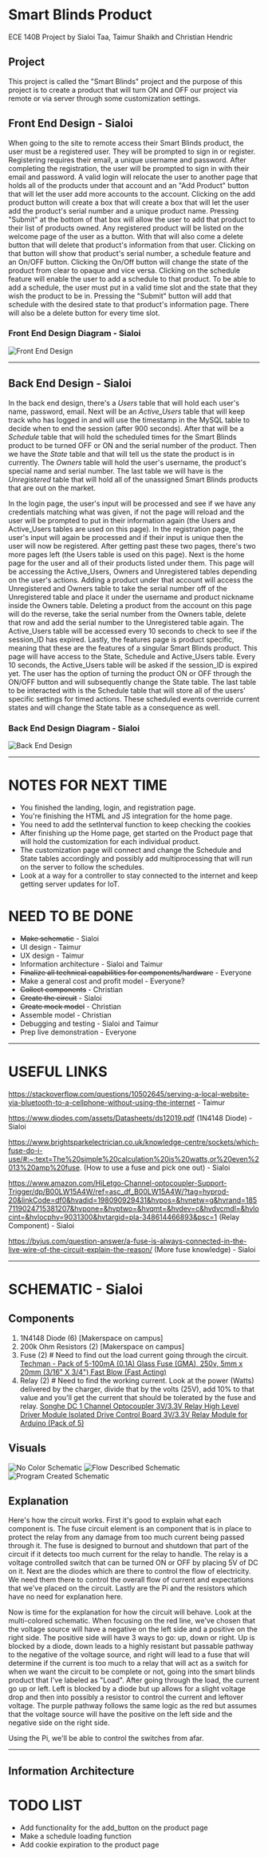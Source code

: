 # Smart Blinds Product
ECE 140B Project by Sialoi Taa, Taimur Shaikh and Christian Hendric

## Project
This project is called the "Smart Blinds" project and the purpose of this project is to create a product that will turn ON and OFF our project via remote or via server through some customization settings.

## Front End Design - Sialoi
When going to the site to remote access their Smart Blinds product, the user must be a registered user. They will be prompted to sign in or register. Registering requires their email, a unique username and password. After completing the registration, the user will be prompted to sign in with their email and password. A valid login will relocate the user to another page that holds all of the products under that account and an "Add Product" button that will let the user add more accounts to the account. Clicking on the add product button will create a box that will create a box that will let the user add the product's serial number and a unique product name. Pressing "Submit" at the bottom of that box will allow the user to add that product to their list of products owned. Any registered product will be listed on the welcome page of the user as a button. With that will also come a delete button that will delete that product's information from that user. Clicking on that button will show that product's serial number, a schedule feature and an On/OFF button. Clicking the On/Off button will change the state of the product from clear to opaque and vice versa. Clicking on the schedule feature will enable the user to add a schedule to that product. To be able to add a schedule, the user must put in a valid time slot and the state that they wish the product to be in. Pressing the "Submit" button will add that schedule with the desired state to that product's information page. There will also be a delete button for every time slot.
  
### Front End Design Diagram - Sialoi
![Front End Design](images/FED.jpg)
___
## Back End Design - Sialoi 
In the back end design, there's a *Users* table that will hold each user's name, password, email. Next will be an *Active_Users* table that will keep track who has logged in and will use the timestamp in the MySQL table to decide when to end the session (after 900 seconds). After that will be a *Schedule* table that will hold the scheduled times for the Smart Blinds product to be turned OFF or ON and the serial number of the product. Then we have the *State* table and that will tell us the state the product is in currently. The *Owners* table will hold the user's username, the product's special name and serial number. The last table we will have is the *Unregistered* table that will hold all of the unassigned Smart Blinds products that are out on the market.  
  
In the login page, the user's input will be processed and see if we have any credentials matching what was given, if not the page will reload and the user will be prompted to put in their information again (the Users and Active_Users tables are used on this page). In the registration page, the user's input will again be processed and if their input is unique then the user will now be registered. After getting past these two pages, there's two more pages left (the Users table is used on this page). Next is the home page for the user and all of their products listed under them. This page will be accessing the Active_Users, Owners and Unregistered tables depending on the user's actions. Adding a product under that account will access the Unregistered and Owners table to take the serial number off of the Unregistered table and place it under the username and product nickname inside the Owners table. Deleting a product from the account on this page will do the reverse, take the serial number from the Owners table, delete that row and add the serial number to the Unregistered table again. The Active_Users table will be accessed every 10 seconds to check to see if the session_ID has expired. Lastly, the features page is product specific, meaning that these are the features of a singular Smart Blinds product. This page will have access to the State, Schedule and Active_Users table. Every 10 seconds, the Active_Users table will be asked if the session_ID is expired yet. The user has the option of turning the product ON or OFF through the ON/OFF button and will subsequently change the State table. The last table to be interacted with is the Schedule table that will store all of the users' specific settings for timed actions. These scheduled events override current states and will change the State table as a consequence as well. 
  
### Back End Design Diagram - Sialoi
![Back End Design](images/BED.jpg)

___
# NOTES FOR NEXT TIME
* You finished the landing, login, and registration page.
* You're finishing the HTML and JS integration for the home page.
* You need to add the setInterval function to keep checking the cookies
* After finishing up the Home page, get started on the Product page that will hold the customization for each individual product.
* The customization page will connect and change the Schedule and State tables accordingly and possibly add multiprocessing that will run on the server to follow the schedules.
* Look at a way for a controller to stay connected to the internet and keep getting server updates for IoT.

# NEED TO BE DONE
* ~~Make schematic~~ - Sialoi
* UI design - Taimur
* UX design - Taimur
* Information architecture - Sialoi and Taimur
* ~~Finalize all technical capabilities for components/hardware~~ - Everyone
* Make a general cost and profit model - Everyone?
* ~~Collect components~~ - Christian
* ~~Create the circuit~~ - Sialoi
* ~~Create mock model~~ - Christian
* Assemble model - Christian
* Debugging and testing - Sialoi and Taimur 
* Prep live demonstration - Everyone
  
___
# USEFUL LINKS
https://stackoverflow.com/questions/10502645/serving-a-local-website-via-bluetooth-to-a-cellphone-without-using-the-internet - Taimur

https://www.diodes.com/assets/Datasheets/ds12019.pdf (1N4148 Diode) - Sialoi

https://www.brightsparkelectrician.co.uk/knowledge-centre/sockets/which-fuse-do-i-use/#:~:text=The%20simple%20calculation%20is%20watts,or%20even%2013%20amp%20fuse. (How to use a fuse and pick one out) - Sialoi

https://www.amazon.com/HiLetgo-Channel-optocoupler-Support-Trigger/dp/B00LW15A4W/ref=asc_df_B00LW15A4W/?tag=hyprod-20&linkCode=df0&hvadid=198090929431&hvpos=&hvnetw=g&hvrand=1857119024715381207&hvpone=&hvptwo=&hvqmt=&hvdev=c&hvdvcmdl=&hvlocint=&hvlocphy=9031300&hvtargid=pla-348614466893&psc=1 (Relay Component) - Sialoi

https://byjus.com/question-answer/a-fuse-is-always-connected-in-the-live-wire-of-the-circuit-explain-the-reason/ (More fuse knowledge) - Sialoi



___
# SCHEMATIC - Sialoi
## Components
1. 1N4148 Diode (6) [Makerspace on campus]
2. 200k Ohm Resistors (2) [Makerspace on campus]
3. Fuse (2) # Need to find out the load current going through the circuit. [Techman - Pack of 5-100mA (0.1A) Glass Fuse (GMA), 250v, 5mm x 20mm (3/16" X 3/4") Fast Blow (Fast Acting)](https://www.amazon.com/gp/product/B074KMJHJS/ref=ewc_pr_img_1?smid=AUL3C4WVGKX82&psc=1)
4. Relay (2) # Need to find the working current. Look at the power (Watts) delivered by the charger, divide that by the volts (25V), add 10% to that value and you'll get the current that should be tolerated by the fuse and relay. [Songhe DC 1 Channel Optocoupler 3V/3.3V Relay High Level Driver Module Isolated Drive Control Board 3V/3.3V Relay Module for Arduino (Pack of 5)](https://www.amazon.com/gp/product/B07XGZSYJV/ref=ewc_pr_img_1?smid=A38CU2XC1RY0BO&psc=1)
  
## Visuals
![No Color Schematic](images/Schematic.jpg)
![Flow Described Schematic](images/Color_Guided_Schematic.jpg)
![Program Created Schematic](images/Prototype_Circuit.png)

## Explanation
Here's how the circuit works. First it's good to explain what each component is. The fuse circuit element is an component that is in place to protect the relay from any damage from too much current being passed through it. The fuse is designed to burnout and shutdown that part of the circuit if it detects too much current for the relay to handle. The relay is a voltage controlled switch that can be turned ON or OFF by placing 5V of DC on it. Next are the diodes which are there to control the flow of electricity. We need them there to control the overall flow of current and expectations that we've placed on the circuit. Lastly are the Pi and the resistors which have no need for explanation here.  

Now is time for the explanation for how the circuit will behave. Look at the multi-colored schematic. When focusing on the red line, we've chosen that the voltage source will have a negative on the left side and a positive on the right side. The positive side will have 3 ways to go: up, down or right. Up is blocked by a diode, down leads to a highly resistant but passable pathway to the negative of the voltage source, and right will lead to a fuse that will determine if the current is too much to a relay that will act as a switch for when we want the circuit to be complete or not, going into the smart blinds product that I've labeled as "Load". After going through the load, the current go up or left. Left is blocked by a diode but up allows for a slight voltage drop and then into possibly a resistor to control the current and leftover voltage. The purple pathway follows the same logic as the red but assumes that the voltage source will have the positive on the left side and the negative side on the right side.  

Using the Pi, we'll be able to control the switches from afar.
___
## Information Architecture

# TODO LIST
* Add functionality for the add_button on the product page
* Make a schedule loading function
* Add cookie expiration to the product page